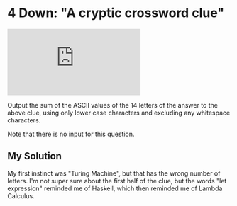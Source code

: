 # 4 Down: "A cryptic crossword clue"

![\inline \textrm{Recomputing ``let" expression, allowing universal computation (6, 8)}](http://latex.codecogs.com/svg.latex?%5Cinline%20%5Ctextrm%7BRecomputing%20%60%60let%22%20expression%2C%20allowing%20universal%20computation%20%286%2C%208%29%7D)

Output the sum of the ASCII values of the 14 letters of the answer to the above clue, using only lower case characters and excluding any whitespace characters.

Note that there is no input for this question.

## My Solution

My first instinct was "Turing Machine", but that has the wrong number of letters. I'm not super sure about the first half of the clue, but the words "let expression" reminded me of Haskell, which then reminded me of Lambda Calculus.
